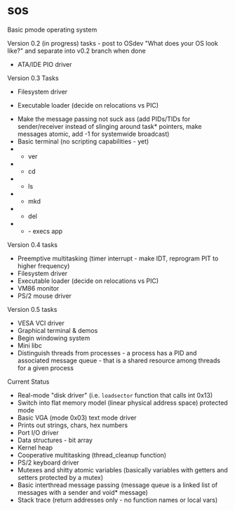 # sos
Basic pmode operating system

Version 0.2 (in progress) tasks - post to OSdev "What does your OS look like?" and separate into v0.2 branch when done
* ATA/IDE PIO driver

Version 0.3 Tasks
* Filesystem driver
- Executable loader (decide on relocations vs PIC)
* Make the message passing not suck ass (add PIDs/TIDs for sender/receiver instead of slinging around task* pointers, make messages atomic, add -1 for systemwide broadcast)
* Basic terminal (no scripting capabilities - yet)
* * ver
* * cd
* * ls
* * mkd
* * del
* * <app name> - execs app

Version 0.4 tasks
* Preemptive multitasking (timer interrupt - make IDT, reprogram PIT to higher frequency)
* Filesystem driver
* Executable loader (decide on relocations vs PIC)
* VM86 monitor
* PS/2 mouse driver

Version 0.5 tasks
* VESA VCI driver
* Graphical terminal & demos
* Begin windowing system
* Mini libc
* Distinguish threads from processes - a process has a PID and associated message queue - that is a shared resource among threads for a given process

Current Status
* Real-mode "disk driver" (i.e. `loadsector` function that calls int 0x13)
* Switch into flat memory model (linear physical address space) protected mode
* Basic VGA (mode 0x03) text mode driver
* Prints out strings, chars, hex numbers
* Port I/O driver
* Data structures - bit array
* Kernel heap
* Cooperative multitasking (thread_cleanup function)
* PS/2 keyboard driver
* Mutexes and shitty atomic variables (basically variables with getters and setters protected by a mutex)
* Basic interthread message passing (message queue is a linked list of messages with a sender and void* message)
* Stack trace (return addresses only - no function names or local vars)

